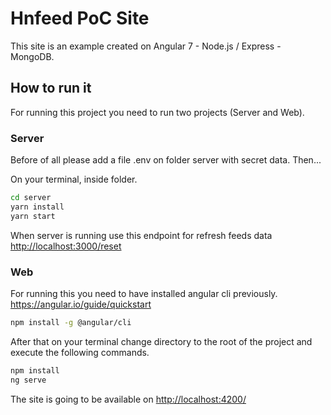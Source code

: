 # Hnfeed PoC Site

This site is an example created on Angular 7 - Node.js / Express - MongoDB.

## How to run it

For running this project you need to run two projects (Server and Web).

### Server

Before of all please add a file .env on folder server with secret data. Then...

On your terminal, inside folder.

```bash
cd server
yarn install
yarn start
```

When server is running use this endpoint for refresh feeds data <http://localhost:3000/reset>

### Web

For running this you need to have installed angular cli previously. <https://angular.io/guide/quickstart>

```bash
npm install -g @angular/cli
```

After that on your terminal change directory to the root of the project and execute the following commands.

```bash
npm install
ng serve
```

The site is going to be available on <http://localhost:4200/>
